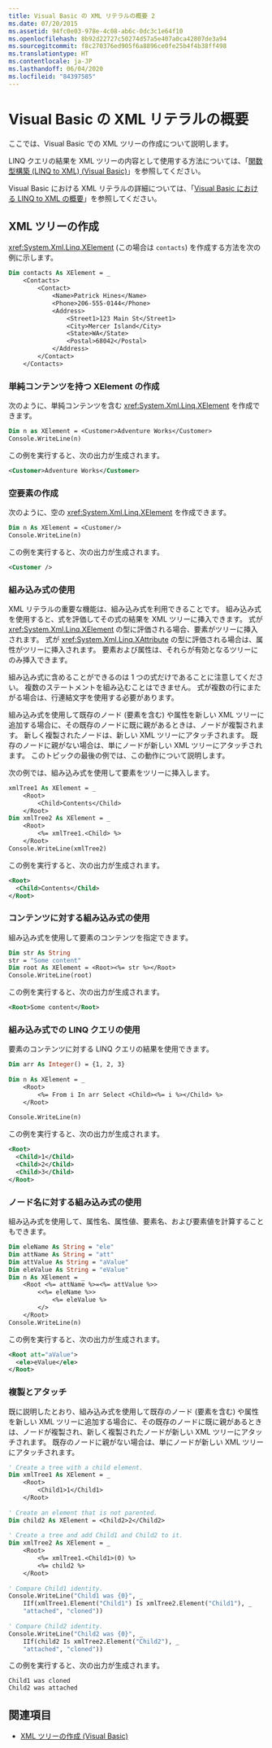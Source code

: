 ```yaml
---
title: Visual Basic の XML リテラルの概要 2
ms.date: 07/20/2015
ms.assetid: 94fc0e03-978e-4c08-ab6c-0dc3c1e64f10
ms.openlocfilehash: 8b92d22727c50274d57a5e407a0ca42807de3a94
ms.sourcegitcommit: f8c270376ed905f6a8896ce0fe25b4f4b38ff498
ms.translationtype: HT
ms.contentlocale: ja-JP
ms.lasthandoff: 06/04/2020
ms.locfileid: "84397585"
---
```

# <a name="introduction-to-xml-literals-in-visual-basic"></a>Visual Basic の XML リテラルの概要
ここでは、Visual Basic での XML ツリーの作成について説明します。  
  
 LINQ クエリの結果を XML ツリーの内容として使用する方法については、「[関数型構築 (LINQ to XML) (Visual Basic)](functional-construction-linq-to-xml.md)」を参照してください。  
  
 Visual Basic における XML リテラルの詳細については、「[Visual Basic における LINQ to XML の概要](../../language-features/xml/overview-of-linq-to-xml.md)」を参照してください。  
  
## <a name="creating-xml-trees"></a>XML ツリーの作成  
 <xref:System.Xml.Linq.XElement> (この場合は `contacts`) を作成する方法を次の例に示します。  
  
```vb  
Dim contacts As XElement = _  
    <Contacts>  
        <Contact>  
            <Name>Patrick Hines</Name>  
            <Phone>206-555-0144</Phone>  
            <Address>  
                <Street1>123 Main St</Street1>  
                <City>Mercer Island</City>  
                <State>WA</State>  
                <Postal>68042</Postal>  
            </Address>  
        </Contact>  
    </Contacts>  
```  
  
### <a name="creating-an-xelement-with-simple-content"></a>単純コンテンツを持つ XElement の作成  
 次のように、単純コンテンツを含む <xref:System.Xml.Linq.XElement> を作成できます。  
  
```vb  
Dim n as XElement = <Customer>Adventure Works</Customer>  
Console.WriteLine(n)
```  
  
 この例を実行すると、次の出力が生成されます。  
  
```xml  
<Customer>Adventure Works</Customer>  
```  
  
### <a name="creating-an-empty-element"></a>空要素の作成  
 次のように、空の <xref:System.Xml.Linq.XElement> を作成できます。  
  
```vb  
Dim n As XElement = <Customer/>  
Console.WriteLine(n)  
```  
  
 この例を実行すると、次の出力が生成されます。  
  
```xml  
<Customer />  
```  
  
### <a name="using-embedded-expressions"></a>組み込み式の使用  
 XML リテラルの重要な機能は、組み込み式を利用できることです。 組み込み式を使用すると、式を評価してその式の結果を XML ツリーに挿入できます。 式が <xref:System.Xml.Linq.XElement> の型に評価される場合、要素がツリーに挿入されます。 式が <xref:System.Xml.Linq.XAttribute> の型に評価される場合は、属性がツリーに挿入されます。 要素および属性は、それらが有効となるツリーにのみ挿入できます。  
  
 組み込み式に含めることができるのは 1 つの式だけであることに注意してください。 複数のステートメントを組み込むことはできません。 式が複数の行にまたがる場合は、行連結文字を使用する必要があります。  
  
 組み込み式を使用して既存のノード (要素を含む) や属性を新しい XML ツリーに追加する場合に、その既存のノードに既に親があるときは、ノードが複製されます。 新しく複製されたノードは、新しい XML ツリーにアタッチされます。 既存のノードに親がない場合は、単にノードが新しい XML ツリーにアタッチされます。 このトピックの最後の例では、この動作について説明します。  
  
 次の例では、組み込み式を使用して要素をツリーに挿入します。  
  
```vb  
xmlTree1 As XElement = _  
    <Root>  
        <Child>Contents</Child>  
    </Root>  
Dim xmlTree2 As XElement = _  
    <Root>  
        <%= xmlTree1.<Child> %>  
    </Root>  
Console.WriteLine(xmlTree2)  
```  
  
 この例を実行すると、次の出力が生成されます。  
  
```xml  
<Root>  
  <Child>Contents</Child>  
</Root>  
```  
  
### <a name="using-embedded-expressions-for-content"></a>コンテンツに対する組み込み式の使用  
 組み込み式を使用して要素のコンテンツを指定できます。  
  
```vb  
Dim str As String  
str = "Some content"  
Dim root As XElement = <Root><%= str %></Root>  
Console.WriteLine(root)  
```  
  
 この例を実行すると、次の出力が生成されます。  
  
```xml  
<Root>Some content</Root>  
```  
  
### <a name="using-a-linq-query-in-an-embedded-expression"></a>組み込み式での LINQ クエリの使用  
 要素のコンテンツに対する LINQ クエリの結果を使用できます。  
  
```vb  
Dim arr As Integer() = {1, 2, 3}  
  
Dim n As XElement = _  
    <Root>  
        <%= From i In arr Select <Child><%= i %></Child> %>  
    </Root>  
  
Console.WriteLine(n)  
```  
  
 この例を実行すると、次の出力が生成されます。  
  
```xml  
<Root>  
  <Child>1</Child>  
  <Child>2</Child>  
  <Child>3</Child>  
</Root>  
```  
  
### <a name="using-embedded-expressions-for-node-names"></a>ノード名に対する組み込み式の使用  
 組み込み式を使用して、属性名、属性値、要素名、および要素値を計算することもできます。  
  
```vb  
Dim eleName As String = "ele"  
Dim attName As String = "att"  
Dim attValue As String = "aValue"  
Dim eleValue As String = "eValue"  
Dim n As XElement = _  
    <Root <%= attName %>=<%= attValue %>>  
        <<%= eleName %>>  
            <%= eleValue %>  
        </>  
    </Root>  
Console.WriteLine(n)  
```  
  
 この例を実行すると、次の出力が生成されます。  
  
```xml  
<Root att="aValue">  
  <ele>eValue</ele>  
</Root>  
```  
  
### <a name="cloning-vs-attaching"></a>複製とアタッチ  
 既に説明したとおり、組み込み式を使用して既存のノード (要素を含む) や属性を新しい XML ツリーに追加する場合に、その既存のノードに既に親があるときは、ノードが複製され、新しく複製されたノードが新しい XML ツリーにアタッチされます。 既存のノードに親がない場合は、単にノードが新しい XML ツリーにアタッチされます。  
  
```vb  
' Create a tree with a child element.  
Dim xmlTree1 As XElement = _  
    <Root>  
        <Child1>1</Child1>  
    </Root>  
  
' Create an element that is not parented.  
Dim child2 As XElement = <Child2>2</Child2>  
  
' Create a tree and add Child1 and Child2 to it.  
Dim xmlTree2 As XElement = _  
    <Root>  
        <%= xmlTree1.<Child1>(0) %>  
        <%= child2 %>  
    </Root>  
  
' Compare Child1 identity.  
Console.WriteLine("Child1 was {0}", _  
    IIf(xmlTree1.Element("Child1") Is xmlTree2.Element("Child1"), _  
    "attached", "cloned"))  
  
' Compare Child2 identity.  
Console.WriteLine("Child2 was {0}", _  
    IIf(child2 Is xmlTree2.Element("Child2"), _  
    "attached", "cloned"))  
```  
  
 この例を実行すると、次の出力が生成されます。  
  
```console  
Child1 was cloned  
Child2 was attached  
```  
  
## <a name="see-also"></a>関連項目

- [XML ツリーの作成 (Visual Basic)](creating-xml-trees.md)

